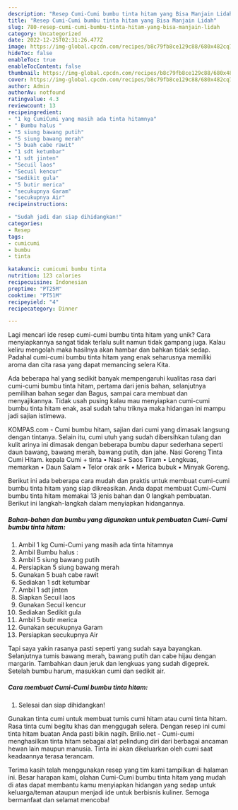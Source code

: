 ```yaml
---
description: "Resep Cumi-Cumi bumbu tinta hitam yang Bisa Manjain Lidah"
title: "Resep Cumi-Cumi bumbu tinta hitam yang Bisa Manjain Lidah"
slug: 780-resep-cumi-cumi-bumbu-tinta-hitam-yang-bisa-manjain-lidah
category: Uncategorized
date: 2022-12-25T02:31:26.477Z
image: https://img-global.cpcdn.com/recipes/b8c79fb8ce129c88/680x482cq70/cumi-cumi-bumbu-tinta-hitam-foto-resep-utama.jpg
hideToc: false
enableToc: true
enableTocContent: false
thumbnail: https://img-global.cpcdn.com/recipes/b8c79fb8ce129c88/680x482cq70/cumi-cumi-bumbu-tinta-hitam-foto-resep-utama.jpg
cover: https://img-global.cpcdn.com/recipes/b8c79fb8ce129c88/680x482cq70/cumi-cumi-bumbu-tinta-hitam-foto-resep-utama.jpg
author: Admin
authorAv: notfound
ratingvalue: 4.3
reviewcount: 13
recipeingredient:
- "1 kg CumiCumi yang masih ada tinta hitamnya"
- " Bumbu halus "
- "5 siung bawang putih"
- "5 siung bawang merah"
- "5 buah cabe rawit"
- "1 sdt ketumbar"
- "1 sdt jinten"
- "Secuil laos"
- "Secuil kencur"
- "Sedikit gula"
- "5 butir merica"
- "secukupnya Garam"
- "secukupnya Air"
recipeinstructions:

- "Sudah jadi dan siap dihidangkan!"
categories:
- Resep
tags:
- cumicumi
- bumbu
- tinta

katakunci: cumicumi bumbu tinta 
nutrition: 123 calories
recipecuisine: Indonesian
preptime: "PT25M"
cooktime: "PT51M"
recipeyield: "4"
recipecategory: Dinner

---
```





Lagi mencari ide resep cumi-cumi bumbu tinta hitam yang unik? Cara menyiapkannya sangat tidak terlalu sulit namun tidak gampang juga. Kalau keliru mengolah maka hasilnya akan hambar dan bahkan tidak sedap. Padahal cumi-cumi bumbu tinta hitam yang enak seharusnya memiliki aroma dan cita rasa yang dapat memancing selera Kita.





Ada beberapa hal yang sedikit banyak mempengaruhi kualitas rasa dari cumi-cumi bumbu tinta hitam, pertama dari jenis bahan, selanjutnya pemilihan bahan segar dan Bagus, sampai cara membuat dan menyajikannya. Tidak usah pusing kalau mau menyiapkan cumi-cumi bumbu tinta hitam enak,      asal sudah tahu triknya maka hidangan ini mampu jadi sajian istimewa.














KOMPAS.com - Cumi bumbu hitam, sajian dari cumi yang dimasak langsung dengan tintanya. Selain itu, cumi utuh yang sudah dibersihkan tulang dan kulit arinya ini dimasak dengan beberapa bumbu dapur sederhana seperti daun bawang, bawang merah, bawang putih, dan jahe. Nasi Goreng Tinta Cumi Hitam. kepala Cumi + tinta • Nasi • Saos Tiram • Lengkuas, memarkan • Daun Salam • Telor orak arik • Merica bubuk • Minyak Goreng.






Berikut ini ada beberapa cara mudah dan praktis untuk membuat cumi-cumi bumbu tinta hitam yang siap dikreasikan. Anda dapat membuat Cumi-Cumi bumbu tinta hitam memakai 13 jenis bahan dan 0 langkah pembuatan. Berikut ini langkah-langkah dalam menyiapkan hidangannya.

<!--inarticleads1-->

##### Bahan-bahan dan bumbu yang digunakan untuk pembuatan Cumi-Cumi bumbu tinta hitam:

1. Ambil 1 kg Cumi-Cumi yang masih ada tinta hitamnya
1. Ambil  Bumbu halus :
1. Ambil 5 siung bawang putih
1. Persiapkan 5 siung bawang merah
1. Gunakan 5 buah cabe rawit
1. Sediakan 1 sdt ketumbar
1. Ambil 1 sdt jinten
1. Siapkan Secuil laos
1. Gunakan Secuil kencur
1. Sediakan Sedikit gula
1. Ambil 5 butir merica
1. Gunakan secukupnya Garam
1. Persiapkan secukupnya Air


Tapi saya yakin rasanya pasti seperti yang sudah saya bayangkan. Selanjutnya tumis bawang merah, bawang putih dan cabe hijau dengan margarin. Tambahkan daun jeruk dan lengkuas yang sudah digeprek. Setelah bumbu harum, masukkan cumi dan sedikit air. 

<!--inarticleads2-->

##### Cara membuat Cumi-Cumi bumbu tinta hitam:


1. Selesai dan siap dihidangkan!

Gunakan tinta cumi untuk membuat tumis cumi hitam atau cumi tinta hitam. Rasa tinta cumi begitu khas dan menggugah selera. Dengan resep ini cumi tinta hitam buatan Anda pasti bikin nagih. Brilio.net - Cumi-cumi menghasilkan tinta hitam sebagai alat pelindung diri dari berbagai ancaman hewan lain maupun manusia. Tinta ini akan dikeluarkan oleh cumi saat keadaannya terasa terancam. 

Terima kasih telah menggunakan resep yang tim kami tampilkan di halaman ini. Besar harapan kami, olahan Cumi-Cumi bumbu tinta hitam yang mudah di atas dapat membantu kamu menyiapkan hidangan yang sedap untuk keluarga/teman ataupun menjadi ide untuk berbisnis kuliner. Semoga bermanfaat dan selamat mencoba!
